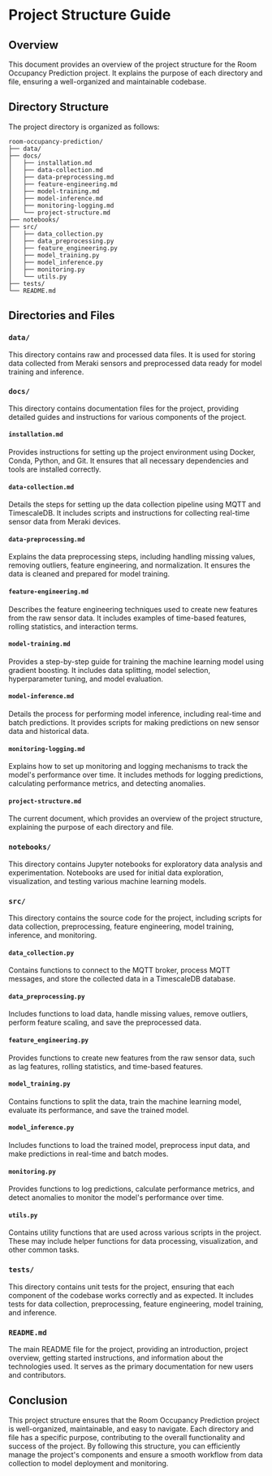# Project Structure Guide

## Overview
This document provides an overview of the project structure for the Room Occupancy Prediction project. It explains the purpose of each directory and file, ensuring a well-organized and maintainable codebase.

## Directory Structure

The project directory is organized as follows:

```
room-occupancy-prediction/
├── data/
├── docs/
│   ├── installation.md
│   ├── data-collection.md
│   ├── data-preprocessing.md
│   ├── feature-engineering.md
│   ├── model-training.md
│   ├── model-inference.md
│   ├── monitoring-logging.md
│   └── project-structure.md
├── notebooks/
├── src/
│   ├── data_collection.py
│   ├── data_preprocessing.py
│   ├── feature_engineering.py
│   ├── model_training.py
│   ├── model_inference.py
│   ├── monitoring.py
│   └── utils.py
├── tests/
└── README.md
```

## Directories and Files

### `data/`
This directory contains raw and processed data files. It is used for storing data collected from Meraki sensors and preprocessed data ready for model training and inference.

### `docs/`
This directory contains documentation files for the project, providing detailed guides and instructions for various components of the project.

#### `installation.md`
Provides instructions for setting up the project environment using Docker, Conda, Python, and Git. It ensures that all necessary dependencies and tools are installed correctly.

#### `data-collection.md`
Details the steps for setting up the data collection pipeline using MQTT and TimescaleDB. It includes scripts and instructions for collecting real-time sensor data from Meraki devices.

#### `data-preprocessing.md`
Explains the data preprocessing steps, including handling missing values, removing outliers, feature engineering, and normalization. It ensures the data is cleaned and prepared for model training.

#### `feature-engineering.md`
Describes the feature engineering techniques used to create new features from the raw sensor data. It includes examples of time-based features, rolling statistics, and interaction terms.

#### `model-training.md`
Provides a step-by-step guide for training the machine learning model using gradient boosting. It includes data splitting, model selection, hyperparameter tuning, and model evaluation.

#### `model-inference.md`
Details the process for performing model inference, including real-time and batch predictions. It provides scripts for making predictions on new sensor data and historical data.

#### `monitoring-logging.md`
Explains how to set up monitoring and logging mechanisms to track the model's performance over time. It includes methods for logging predictions, calculating performance metrics, and detecting anomalies.

#### `project-structure.md`
The current document, which provides an overview of the project structure, explaining the purpose of each directory and file.

### `notebooks/`
This directory contains Jupyter notebooks for exploratory data analysis and experimentation. Notebooks are used for initial data exploration, visualization, and testing various machine learning models.

### `src/`
This directory contains the source code for the project, including scripts for data collection, preprocessing, feature engineering, model training, inference, and monitoring.

#### `data_collection.py`
Contains functions to connect to the MQTT broker, process MQTT messages, and store the collected data in a TimescaleDB database.

#### `data_preprocessing.py`
Includes functions to load data, handle missing values, remove outliers, perform feature scaling, and save the preprocessed data.

#### `feature_engineering.py`
Provides functions to create new features from the raw sensor data, such as lag features, rolling statistics, and time-based features.

#### `model_training.py`
Contains functions to split the data, train the machine learning model, evaluate its performance, and save the trained model.

#### `model_inference.py`
Includes functions to load the trained model, preprocess input data, and make predictions in real-time and batch modes.

#### `monitoring.py`
Provides functions to log predictions, calculate performance metrics, and detect anomalies to monitor the model's performance over time.

#### `utils.py`
Contains utility functions that are used across various scripts in the project. These may include helper functions for data processing, visualization, and other common tasks.

### `tests/`
This directory contains unit tests for the project, ensuring that each component of the codebase works correctly and as expected. It includes tests for data collection, preprocessing, feature engineering, model training, and inference.

### `README.md`
The main README file for the project, providing an introduction, project overview, getting started instructions, and information about the technologies used. It serves as the primary documentation for new users and contributors.

## Conclusion

This project structure ensures that the Room Occupancy Prediction project is well-organized, maintainable, and easy to navigate. Each directory and file has a specific purpose, contributing to the overall functionality and success of the project. By following this structure, you can efficiently manage the project's components and ensure a smooth workflow from data collection to model deployment and monitoring.
